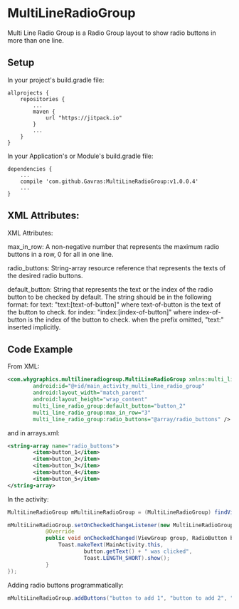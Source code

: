 # MultiLineRadioGroup
Multi Line Radio Group is a Radio Group layout to show radio buttons in more than one line.

## Setup

In your project's build.gradle file:
```
allprojects {
    repositories {
        ...
        maven { 
            url "https://jitpack.io"
        }
        ...
    }
}
```
In your Application's or Module's build.gradle file:
```
dependencies {
    ...
    compile 'com.github.Gavras:MultiLineRadioGroup:v1.0.0.4'
    ...
}
```
## XML Attributes:
 
 XML Attributes:
 
 max_in_row:
 A non-negative number that represents the maximum radio buttons in a row,
 0 for all in one line.
 
 radio_buttons:
 String-array resource reference that represents the texts of the desired radio buttons.
 
 default_button:
 String that represents the text or the index of the radio button to be checked by default.
 The string should be in the following format:
 for text: "text:[text-of-button]" where text-of-button is the text of the button to check.
 for index: "index:[index-of-button]" where index-of-button is the index of the button to check.
 when the prefix omitted, "text:" inserted implicitly.

## Code Example

From XML:
```xml
<com.whygraphics.multilineradiogroup.MultiLineRadioGroup xmlns:multi_line_radio_group="http://schemas.android.com/apk/res-auto"
        android:id="@+id/main_activity_multi_line_radio_group"
        android:layout_width="match_parent"
        android:layout_height="wrap_content"
        multi_line_radio_group:default_button="button_2"
        multi_line_radio_group:max_in_row="3"
        multi_line_radio_group:radio_buttons="@array/radio_buttons" />
```
and in arrays.xml:
```xml
<string-array name="radio_buttons">
        <item>button_1</item>
        <item>button_2</item>
        <item>button_3</item>
        <item>button_4</item>
        <item>button_5</item>
</string-array>
```

In the activity:
```java
MultiLineRadioGroup mMultiLineRadioGroup = (MultiLineRadioGroup) findViewById(R.id.main_activity_multi_line_radio_group);

mMultiLineRadioGroup.setOnCheckedChangeListener(new MultiLineRadioGroup.OnCheckedChangeListener() {
            @Override
            public void onCheckedChanged(ViewGroup group, RadioButton button) {
                Toast.makeText(MainActivity.this,
                        button.getText() + " was clicked",
                        Toast.LENGTH_SHORT).show();
            }
});
```

Adding radio buttons programmatically:
```java
mMultiLineRadioGroup.addButtons("button to add 1", "button to add 2", "button to add 3");
```
